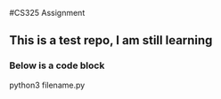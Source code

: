 #CS325 Assignment
## This is a test repo, I am still learning
### Below is a code block


python3 filename.py